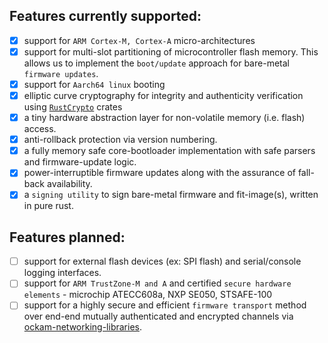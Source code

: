 ## Features currently supported:

- [x] support for `ARM Cortex-M, Cortex-A` micro-architectures
- [x] support for multi-slot partitioning of microcontroller flash memory. This allows us to implement the `boot/update` approach for bare-metal `firmware updates`.
- [x] support for `Aarch64 linux` booting
- [x] elliptic curve cryptography for integrity and authenticity verification using [`RustCrypto`](https://github.com/RustCrypto) crates
- [x] a tiny hardware abstraction layer for non-volatile memory (i.e. flash) access.
- [x] anti-rollback protection via version numbering.
- [x] a fully memory safe core-bootloader implementation with safe parsers and firmware-update logic.
- [x] power-interruptible firmware updates along with the assurance of fall-back availability.
- [x] a `signing utility` to sign bare-metal firmware and fit-image(s), written in pure rust.

## Features planned:

- [ ] support for external flash devices (ex: SPI flash) and serial/console logging interfaces.
- [ ] support for `ARM TrustZone-M and A` and certified `secure hardware elements` - microchip ATECC608a, NXP SE050, STSAFE-100
- [ ] support for a highly secure and efficient `firmware transport` method over end-end mutually authenticated and encrypted channels via [ockam-networking-libraries](https://github.com/ockam-network/ockam/tree/develop/documentation/use-cases/end-to-end-encryption-with-rust#readme).
